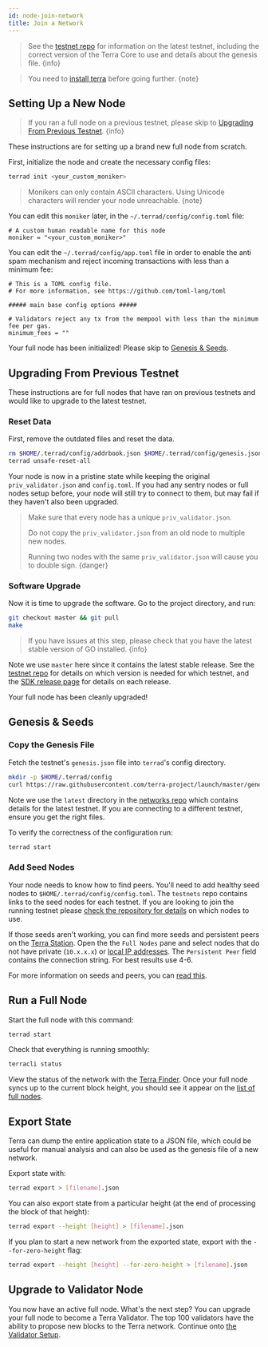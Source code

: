 ```yaml
---
id: node-join-network
title: Join a Network
---
```


> See the [testnet repo](https://github.com/terra-project/networks) for information on the latest testnet, including the correct version of the Terra Core to use and details about the genesis file.
{info}


> You need to [install terra](node-installation.md) before going further.
{note}

## Setting Up a New Node


> If you ran a full node on a previous testnet, please skip to [Upgrading From Previous Testnet](#upgrading-from-previous-testnet).
{info}

These instructions are for setting up a brand new full node from scratch.

First, initialize the node and create the necessary config files:

```bash
terrad init <your_custom_moniker>
```

> Monikers can only contain  ASCII characters.
> Using Unicode characters will render your node unreachable.
{note}

You can edit this `moniker` later, in the `~/.terrad/config/config.toml` file:

```text
# A custom human readable name for this node
moniker = "<your_custom_moniker>"
```

You can edit the `~/.terrad/config/app.toml` file in order to enable the anti spam mechanism and reject incoming transactions with less than a minimum fee:

```text
# This is a TOML config file.
# For more information, see https://github.com/toml-lang/toml

##### main base config options #####

# Validators reject any tx from the mempool with less than the minimum fee per gas.
minimum_fees = ""
```

Your full node has been initialized! Please skip to [Genesis & Seeds](#genesis-and-seeds).

## Upgrading From Previous Testnet

These instructions are for full nodes that have ran on previous testnets and would like to upgrade to the latest testnet.

### Reset Data

First, remove the outdated files and reset the data.

```bash
rm $HOME/.terrad/config/addrbook.json $HOME/.terrad/config/genesis.json
terrad unsafe-reset-all
```

Your node is now in a pristine state while keeping the original `priv_validator.json` and `config.toml`. If you had any sentry nodes or full nodes setup before, your node will still try to connect to them, but may fail if they haven't also been upgraded.

> Make sure that every node has a unique `priv_validator.json`.
>
> Do not copy the `priv_validator.json` from an old node to multiple new nodes.
>
> Running two nodes with the same `priv_validator.json` will cause you to double sign.
{danger}

### Software Upgrade

Now it is time to upgrade the software. Go to the project directory, and run:

```bash
git checkout master && git pull
make
```

> If you have issues at this step, please check that you have the latest stable version of GO installed.
{info}

Note we use `master` here since it contains the latest stable release. See the [testnet repo](https://github.com/terra-project/networks) for details on which version is needed for which testnet, and the [SDK release page](https://github.com/terra-project/core//releases) for details on each release.

Your full node has been cleanly upgraded!

## Genesis & Seeds

### Copy the Genesis File

Fetch the testnet's `genesis.json` file into `terrad`'s config directory.

```bash
mkdir -p $HOME/.terrad/config
curl https://raw.githubusercontent.com/terra-project/launch/master/genesis.json > $HOME/.terrad/config/genesis.json
```

Note we use the `latest` directory in the [networks repo](https://github.com/terra-project/networks) which contains details for the latest testnet. If you are connecting to a different testnet, ensure you get the right files.

To verify the correctness of the configuration run:

```bash
terrad start
```

### Add Seed Nodes

Your node needs to know how to find peers. You'll need to add healthy seed nodes to `$HOME/.terrad/config/config.toml`. The `testnets` repo contains links to the seed nodes for each testnet. If you are looking to join the running testnet please [check the repository for details](https://github.com/terra-project/networks) on which nodes to use.

If those seeds aren't working, you can find more seeds and persistent peers on the [Terra Station](https://station.terra.money). Open the the `Full Nodes` pane and select nodes that do not have private \(`10.x.x.x`\) or [local IP addresses](https://en.wikipedia.org/wiki/Private_network). The `Persistent Peer` field contains the connection string. For best results use 4-6.

For more information on seeds and peers, you can [read this](https://github.com/tendermint/tendermint/blob/develop/docs/tendermint-core/using-tendermint.md#peers).

## Run a Full Node

Start the full node with this command:

```bash
terrad start
```

Check that everything is running smoothly:

```bash
terracli status
```

View the status of the network with the [Terra Finder](https://finder.terra.money). Once your full node syncs up to the current block height, you should see it appear on the [list of full nodes](https://terra.stake.id/).

## Export State

Terra can dump the entire application state to a JSON file, which could be useful for manual analysis and can also be used as the genesis file of a new network.

Export state with:

```bash
terrad export > [filename].json
```

You can also export state from a particular height \(at the end of processing the block of that height\):

```bash
terrad export --height [height] > [filename].json
```

If you plan to start a new network from the exported state, export with the `--for-zero-height` flag:

```bash
terrad export --height [height] --for-zero-height > [filename].json
```

## Upgrade to Validator Node

You now have an active full node. What's the next step? You can upgrade your full node to become a Terra Validator. The top 100 validators have the ability to propose new blocks to the Terra network. Continue onto [the Validator Setup](validator-getting-started.md).
